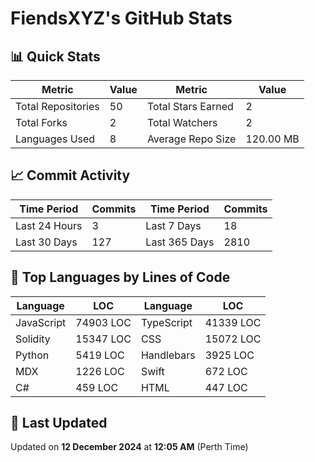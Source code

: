 # FiendsXYZ's GitHub Stats

## 📊 Quick Stats

| Metric               | Value       | Metric               | Value       |
|----------------------|-------------|----------------------|-------------|
| Total Repositories   | 50 | Total Stars Earned   | 2 |
| Total Forks          | 2 | Total Watchers       | 2 |
| Languages Used       | 8 | Average Repo Size    | 120.00 MB |

## 📈 Commit Activity

| Time Period      | Commits      | Time Period      | Commits      |
|------------------|--------------|------------------|--------------|
| Last 24 Hours    | 3 | Last 7 Days      | 18 |
| Last 30 Days     | 127 | Last 365 Days    | 2810 |

## 📝 Top Languages by Lines of Code

| Language       | LOC        | Language       | LOC        |
|----------------|------------|----------------|------------|
| JavaScript       | 74903 LOC  | TypeScript       | 41339 LOC  |
| Solidity       | 15347 LOC  | CSS       | 15072 LOC  |
| Python       | 5419 LOC  | Handlebars       | 3925 LOC  |
| MDX       | 1226 LOC  | Swift       | 672 LOC  |
| C#       | 459 LOC  | HTML       | 447 LOC  |

## 📅 Last Updated

Updated on **12 December 2024** at **12:05 AM** (Perth Time)
